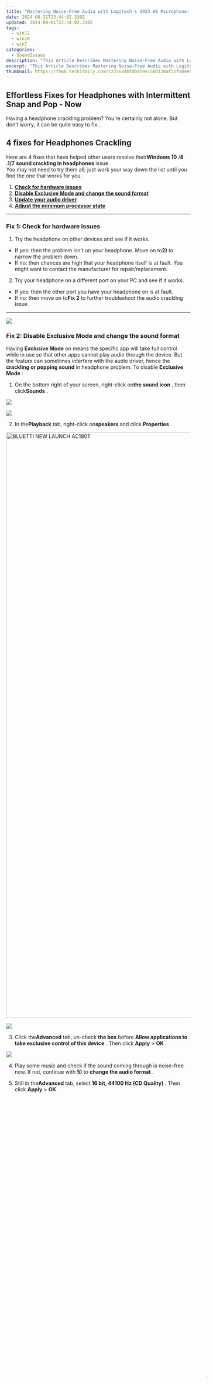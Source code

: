 ```yaml
---
title: "Mastering Noise-Free Audio with Logitech's G923 HS Microphone: Advanced Fixes Users"
date: 2024-08-31T23:44:02.330Z
updated: 2024-09-01T23:44:02.330Z
tags:
  - win11
  - win10
  - win7
categories:
  - SoundIssues
description: "This Article Describes Mastering Noise-Free Audio with Logitech's G923 HS Microphone: Advanced Fixes Users"
excerpt: "This Article Describes Mastering Noise-Free Audio with Logitech's G923 HS Microphone: Advanced Fixes Users"
thumbnail: https://thmb.techidaily.com/c2256048fdba19e150d130af22fa0ee9a49a1cc871ecb123979c39c8bac9ef09.jpg
---
```


## Effortless Fixes for Headphones with Intermittent Snap and Pop - Now

Having a headphone crackling problem? You’re certainly not alone. But don’t worry, it can be quite easy to fix…

## 4 fixes for Headphones Crackling

 Here are 4 fixes that have helped other users resolve their**Windows 10** /**8** **.1/7** **sound crackling in headphones** issue.  
 You may not need to try them all; just work your way down the list until you find the one that works for you.

1. **[Check for hardware issues](https://tools.techidaily.com/drivereasy/download/)**
2. [**Disable Exclusive Mode and change the sound format**](https://tools.techidaily.com/drivereasy/download/)
3. **[Update your audio driver](https://tools.techidaily.com/drivereasy/download/)**
4. [**Adjust the minimum processor state**](https://tools.techidaily.com/drivereasy/download/)

---

### Fix 1: Check for hardware issues

1. Try the headphone on other devices and see if it works.

* If yes: then the problem isn’t on your headphone. Move on to**2)** to narrow the problem down.
* If no: then chances are high that your headphone itself is at fault. You might want to contact the manufacturer for repair/replacement.

2) Try your headphone on a different port on your PC and see if it works.

* If yes: then the other port you have your headphone on is at fault.
* If no: then move on to**Fix 2** to further troubleshoot the audio crackling issue.

---

<!-- affiliate ads begin -->
<a href="https://shop.mondly.com/affiliate.php?ACCOUNT=ATISTUDI&AFFILIATE=108875&PATH=https%3A%2F%2Fwww.mondly.com%3FAFFILIATE%3D108875%26RESOURCE%3D%2BEducational%2B970x90%2B"><img src="https://secure.avangate.com/images/merchant/69c418c33ec2e1a4267fa9bb77fa1428/educational-970x90.gif" border="0"></a>
<!-- affiliate ads end -->
### **Fix 2: Disable Exclusive Mode and change the sound format**

 Having **Exclusive Mode**   on means the specific app will take full control while in use so that other apps cannot play audio through the device. But the feature can sometimes interfere with the audio driver, hence the **crackling or popping sound** in headphone  problem. To disable **Exclusive Mode** :

 1) On the bottom right of your screen, right-click on**the sound icon** , then click**Sounds** .  
<!-- affiliate ads begin -->
<a href="https://secure.2checkout.com/order/checkout.php?PRODS=37100474&QTY=1&AFFILIATE=108875&CART=1"><img src="https://awario.com/images/pages/index/img-leads-1280@1x.avif" border="0"></a>
<!-- affiliate ads end -->
![](https://images.drivereasy.com/wp-content/uploads/2018/09/12sound.png)

 2) In the**Playback** tab, right-click on**speakers** and click **Properties** .

<!-- affiliate ads begin -->
<a href="https://bluettieu.pxf.io/c/5597632/2042323/17091" target="_top" id="2042323"><img src="//a.impactradius-go.com/display-ad/17091-2042323" border="0" alt="BLUETTI NEW LAUNCH AC180T" width="3840" height="1600"/></a><img height="0" width="0" src="https://imp.pxf.io/i/5597632/2042323/17091" style="position:absolute;visibility:hidden;" border="0" />
<!-- affiliate ads end -->
![](https://images.drivereasy.com/wp-content/uploads/2018/08/img_5b63fdf0b0ffe.jpg)

 3) Click the**Advanced** tab, un-check **the box** before **Allow applications to take exclusive control of this device** . Then click **Apply** \> **OK** .

![](https://images.drivereasy.com/wp-content/uploads/2018/08/img_5b64024ef26cc.jpg)

 4) Play some music and check if the sound coming through is noise-free now. If not, continue with **5)** to **change the audio format** .

 5) Still in the**Advanced** tab, select **16 bit, 44100 Hz (CD Quality)** . Then click **Apply** \> **OK** .

<!-- affiliate ads begin -->
<span id="1793213">
					<video width="1080" height="1620" style="cursor:pointer"
           poster="//a.impactradius-go.com/display-clicktoplayimage/1793213.jpeg"
           onclick="if(!this.playClicked){this.play();this.setAttribute('controls',true);this.playClicked=true;}">
	   <source src="//a.impactradius-go.com/display-ad/19135-1793213">
	   <img src="//a.impactradius-go.com/display-clicktoplayimage/1793213.jpeg" style="border: none; height: 100%; width: 100%; object-fit: contain">
	</video>
	<div style="width:1080px;text-align:center"><a href="javascript:window.open(decodeURIComponent('https%3A%2F%2Ftinyland.pxf.io%2Fc%2F5597632%2F1793213%2F19135'), '_blank');void(0);">Click here</a></div>
</span>
<img height="0" width="0" src="https://imp.pxf.io/i/5597632/1793213/19135" style="position:absolute;visibility:hidden;" border="0" />
<!-- affiliate ads end -->
![](https://images.drivereasy.com/wp-content/uploads/2018/08/img_5b6403e757810.jpg)

 6) Hopefully the popping/crackling sound in your headphone problem has gone by now. If not, you might also want to change it to other audio formats to see if it works.

 Check if the headphone crackling problem persists. If yes, then congrats! But if it still persists, you should try **Fix 3** , below.

---

### Fix 3: Update your audio driver

 This problem may occur if you are using the wrong audio driver or it’s out of date. So you should update your audio driver to see if it fixes your problem. If you don’t have the time, patience or skills to update the driver manually, you can do it automatically with **[Driver Easy](https://tools.techidaily.com/drivereasy/download/)**  .

 Driver Easy will automatically recognize your system and find the correct drivers for it. You don’t need to know exactly what system your computer is running, you don’t need to be troubled by the wrong driver you would be downloading, and you don’t need to worry about making a mistake when installing.**Driver Easy handles it all.**

 You can update your drivers automatically with either the [**7 days free trial**](https://tools.techidaily.com/drivereasy/download/) or the [**Pro version**](https://tools.techidaily.com/drivereasy/download/) of Driver Easy. It takes just 2 clicks, and you get full support and a 30-day money-back guarantee with the Pro version:

1. **[Download](https://tools.techidaily.com/drivereasy/download/)**  and install Driver Easy.
2. Run Driver Easy and click the **Scan Now** button. Driver Easy will then scan your computer and detect any problem drivers.  
<!-- affiliate ads begin -->
<a href="https://store.movavi.com/affiliate.php?ACCOUNT=MOVAVI&AFFILIATE=108875&PATH=https%3A%2F%2Fwww.movavi.com%3FAFFILIATE%3D108875%26RESOURCE%3DMovavi%2BScreen%2BRecorder%2Bbox"><img src="https://mcusercontent.com/0885a03ded3d480dca9287f12/images/f026b149-fc7c-fd54-5f3e-1460bbb19b6b.jpg" border="0"></a>
<!-- affiliate ads end -->
![](https://www.drivereasy.com/wp-content/uploads/2018/12/scan.jpg)
3. Click**Update All** to automatically download and install the correct version of all the drivers that are missing or out of date on your system (This requires the **[Pro version](https://tools.techidaily.com/drivereasy/download/)**  – you’ll be prompted to upgrade when you click Update All. If you’re not ready to buy the Pro version, Driver Easy offers a 7-day free trial which includes access to all the Pro features such as high-speed download and one-click install. You won’t be charged anything until your 7 day trial has ended.).  
![](https://www.drivereasy.com/wp-content/uploads/2018/09/IntelR-Display-Audio.jpg)
4. Restart your computer, play some audio through your headphone to see if this nasty crackling noise has been resolved. If yes, then great! If it’s still happening, move on to **Fix 4**  , below.

---

<!-- affiliate ads begin -->
<a href="https://shop.emeditor.com/order/checkout.php?PRODS=4610657&QTY=1&AFFILIATE=108875&CART=1"><img src="https://www.emeditor.com/wp-content/uploads/2024/06/emeditor_chat_ai.png" border="0">
EmEditor is a fast, lightweight, yet extensible, easy-to-use text editor, code editor, CSV editor, and large file viewer for Windows. Both native 64-bit and 32-bit builds are available, and moreover, the 64-bit includes separate builds for SSE2 (128-bit), AVX-2 (256-bit), and AVX-512 (512-bit) instruction sets. New versions support AI-assisted writing.</a>
<!-- affiliate ads end -->
### Fix 4: Adjust **the minimum processor state**

 Adjusting **the minimum processor state** , as reported by many users, is another effective way to fix the**crackling**   **in headphones** issue . To do so:

1. On your keyboard, press **the Windows logo key**   and **R**   at the same time, then copy & paste **powercfg.cpl**   into the box and press **Enter** .  
![](https://images.drivereasy.com/wp-content/uploads/2018/07/img_5b4c4e6c91572.png)
2. Click the **High performance** option > **Change plan settings** .  
![](https://images.drivereasy.com/wp-content/uploads/2018/08/img_5b612f654c09d.jpg)
3. Click **Change advanced power settings** .  
![](https://images.drivereasy.com/wp-content/uploads/2018/08/img_5b612fc0bbd6e.jpg)
4. Double-click on **Processor power management**  \> **Minimum processor state** . Type **100** in **Setting (%)** . Then click **Apply** \> **OK** .  
<!-- affiliate ads begin -->
<a href="https://store.bitdefender.com/affiliate.php?ACCOUNT=BITLATIN&AFFILIATE=108875&PATH=http%3A%2F%2Fwww.bitdefender.com%2Fbusiness%3FAFFILIATE%3D108875%26RESOURCE%3D30%2525%2BOff%2Ball%2BGravityZone%2BProducts"><img src="https://www.bitdefender.com/content/dam/bitdefender/business/campaign/1200X628.png" border="0"></a>
<!-- affiliate ads end -->
![](https://images.drivereasy.com/wp-content/uploads/2018/08/img_5b63fa15d798d.jpg)

 Depending on the build of your Windows, you might also see **On battery** and **Plugged in**  in **Setting (%)** . Change both values to **100** and click **OK** .

 5) Restart your computer and test the audio on your headphone to see if all these pops and crackles have disappeared.

---

 Hopefully you have successfully resolved the headphone crackling issue by now. If you have any questions, ideas or suggestions, please let me know in the comments. Thanks for reading!

 Featured image by[OpenClipart-Vectors](https://pixabay.com/users/OpenClipart-Vectors-30363/?utm%5Fsource=link-attribution&utm%5Fmedium=referral&utm%5Fcampaign=image&utm%5Fcontent=159569) from[Pixabay](https://pixabay.com/?utm%5Fsource=link-attribution&utm%5Fmedium=referral&utm%5Fcampaign=image&utm%5Fcontent=159569)

* [driver](https://tools.techidaily.com/drivereasy/download/)

<ins class="adsbygoogle"
     style="display:block"
     data-ad-format="autorelaxed"
     data-ad-client="ca-pub-7571918770474297"
     data-ad-slot="1223367746"></ins>



<ins class="adsbygoogle"
     style="display:block"
     data-ad-client="ca-pub-7571918770474297"
     data-ad-slot="8358498916"
     data-ad-format="auto"
     data-full-width-responsive="true"></ins>

<span class="atpl-alsoreadstyle">Also read:</span>
<div><ul>
<li><a href="https://desktop-recording.techidaily.com/new-2024-approved-the-top-7-stardew-valley-improvement-packs/"><u>[New] 2024 Approved  The Top 7 Stardew Valley Improvement Packs</u></a></li>
<li><a href="https://remote-screen-capture.techidaily.com/new-crystal-clear-playback-top-5-ultra-hd-gaming-displays-with-hdmi-21-ps5-for-2024/"><u>[New] Crystal Clear Playback  Top 5 Ultra HD Gaming Displays with HDMI 2.1 [PS5] for 2024</u></a></li>
<li><a href="https://some-skills.techidaily.com/new-ultimate-series-exceptional-5-slow-mo-tech/"><u>[New] Ultimate Series  Exceptional 5 Slow Mo Tech</u></a></li>
<li><a href="https://fox-friendly.techidaily.com/updated-2024-approved-revolutionizing-vr-experiences-with-newest-game-engines/"><u>[Updated] 2024 Approved  Revolutionizing VR Experiences with Newest Game Engines</u></a></li>
<li><a href="https://instagram-video-files.techidaily.com/updated-in-2024-a-comprehensive-list-of-frames-to-upgrade-your-photos-on-instagram/"><u>[Updated] In 2024, A Comprehensive List of Frames to Upgrade Your Photos on Instagram</u></a></li>
<li><a href="https://screen-recording.techidaily.com/updated-podcasting-from-afar-a-guide-for-2024/"><u>[Updated] Podcasting From Afar  A Guide for 2024</u></a></li>
<li><a href="https://youtube-docs.techidaily.com/ed-step-by-step-techniques-for-efficiently-timestamp-youtube-content/"><u>[Updated] Step-by-Step Techniques for Efficiently Timestamp YouTube Content</u></a></li>
<li><a href="https://some-techniques.techidaily.com/2024-approved-fast-track-fps-the-ultimate-speedy-extension-guide/"><u>2024 Approved  Fast-Track FPS  The Ultimate Speedy Extension Guide</u></a></li>
<li><a href="https://desktop-recording.techidaily.com/2024-approved-webcam-visuals-uncluttered-remove-obscurants/"><u>2024 Approved  Webcam Visuals Uncluttered  Remove Obscurants</u></a></li>
<li><a href="https://extra-lessons.techidaily.com/5-must-have-equipment-and-basic-software-to-start-vlogging-for-2024/"><u>5 Must-Have Equipment and Basic Software to Start Vlogging for 2024</u></a></li>
<li><a href="https://sound-issues.techidaily.com/diagnosing-and-repairing-common-issues-with-the-logitech-g733-mic/"><u>Diagnosing and Repairing Common Issues with the Logitech G733 Mic</u></a></li>
<li><a href="https://sound-issues.techidaily.com/diagnosing-and-resolving-logitech-g733-microphone-connectivity-problems/"><u>Diagnosing and Resolving Logitech G733 Microphone Connectivity Problems</u></a></li>
<li><a href="https://sound-issues.techidaily.com/effective-solutions-for-a-non-responsive-discord-voice-chat-experience/"><u>Effective Solutions for a Non-Responsive Discord Voice Chat Experience</u></a></li>
<li><a href="https://snapchat-videos.techidaily.com/elevate-snappy-moments-with-convenient-voice-customization-tips-for-2024/"><u>Elevate Snappy Moments with Convenient Voice Customization Tips for 2024</u></a></li>
<li><a href="https://ai-vdieo-software.techidaily.com/filmora-hacks-streamline-your-reaction-video-creation-process-for-2024/"><u>Filmora Hacks Streamline Your Reaction Video Creation Process for 2024</u></a></li>
<li><a href="https://sound-issues.techidaily.com/fixing-mac-volume-issues-a-complete-guide/"><u>Fixing Mac Volume Issues: A Complete Guide</u></a></li>
<li><a href="https://mondly-stories.techidaily.com/1719576725998-from-beginner-to-fluent-learn-afrikaans-efficiently-on-mondly-heres-why/"><u>From Beginner to Fluent: Learn Afrikaans Efficiently on Mondly - Here’s Why!</u></a></li>
<li><a href="https://fox-cloud.techidaily.com/ghostly-horizons-video-tech-update/"><u>Ghostly Horizons  Video Tech Update</u></a></li>
<li><a href="https://sim-unlock.techidaily.com/how-to-check-if-your-htc-u23-pro-is-unlocked-by-drfone-android/"><u>How To Check if Your HTC U23 Pro Is Unlocked</u></a></li>
<li><a href="https://sound-issues.techidaily.com/how-to-fix-conexant-smartaudio-hd-no-sound-issue-for-windows-11/"><u>How to Fix Conexant SmartAudio HD No Sound Issue for Windows 11</u></a></li>
<li><a href="https://blog-min.techidaily.com/how-to-rescue-lost-messages-from-note-30-5g-by-fonelab-android-recover-messages/"><u>How to Rescue Lost Messages from Note 30 5G</u></a></li>
<li><a href="https://sound-issues.techidaily.com/how-to-resolve-audio-issues-crackling-sounds-on-pc-windows-1/"><u>How to Resolve Audio Issues: Crackling Sounds on PC (Windows 1</u></a></li>
<li><a href="https://review-topics.techidaily.com/how-to-transfer-whatsapp-from-iphone-se-2022-to-other-iphone-12-pro-max-devices-drfone-by-drfone-transfer-whatsapp-from-ios-transfer-whatsapp-from-ios/"><u>How To Transfer WhatsApp From iPhone SE (2022) to other iPhone 12 Pro Max devices? | Dr.fone</u></a></li>
<li><a href="https://sound-issues.techidaily.com/how-to-troubleshoot-and-resolve-silent-mac-systems-for-restoring-sounds/"><u>How to Troubleshoot and Resolve Silent Mac Systems for Restoring Sounds</u></a></li>
<li><a href="https://easy-unlock-android.techidaily.com/in-2024-best-ways-on-how-to-unlockbypassswiperemove-nokia-c32-fingerprint-lock-by-drfone-android/"><u>In 2024, Best Ways on How to Unlock/Bypass/Swipe/Remove Nokia C32 Fingerprint Lock</u></a></li>
<li><a href="https://sound-issues.techidaily.com/is-your-blue-yeti-not-responding-discover-how-to-restore-its-functionality/"><u>Is Your Blue Yeti Not Responding? Discover How to Restore Its Functionality</u></a></li>
<li><a href="https://sound-issues.techidaily.com/mastering-microphone-management-in-mpow-software-tips-to-overcome-audio-hurdles-on-pc/"><u>Mastering Microphone Management in MPOW Software: Tips to Overcome Audio Hurdles on PC</u></a></li>
<li><a href="https://sound-issues.techidaily.com/mastering-microphone-tests-the-fast-and-easy-way-for-crystal-clear-audio/"><u>Mastering Microphone Tests: The Fast and Easy Way for Crystal Clear Audio</u></a></li>
<li><a href="https://win11.techidaily.com/mastering-the-art-of-quick-recording-keyboard-shortcut-tips-for-win-11/"><u>Mastering the Art of Quick Recording: Keyboard Shortcut Tips for Win 11</u></a></li>
<li><a href="https://sound-issues.techidaily.com/no-voice-or-mic-revive-call-of-duty-warzone-communication-on-pc-and-gaming-consoles-today/"><u>No Voice or Mic? Revive Call of Duty: Warzone Communication on PC and Gaming Consoles Today!</u></a></li>
<li><a href="https://sound-issues.techidaily.com/1723016725706-pubg-voice-not-working-discover-easy-fixes-for-uninterrupted-gaming-talks/"><u>PUBG Voice Not Working? Discover Easy Fixes for Uninterrupted Gaming Talks</u></a></li>
<li><a href="https://sound-issues.techidaily.com/quick-fixes-when-your-sennheiser-gamer-mic-wont-work-a-comprehensive-guide/"><u>Quick Fixes When Your Sennheiser Gamer Mic Won't Work: A Comprehensive Guide</u></a></li>
<li><a href="https://sound-issues.techidaily.com/quick-solutions-restoring-audio-on-your-astro-a50-speaker/"><u>Quick Solutions: Restoring Audio on Your Astro A50 Speaker</u></a></li>
<li><a href="https://sound-issues.techidaily.com/revive-the-roar-of-victory-resolving-fortnites-sound-problems-easily/"><u>Revive the Roar of Victory: Resolving Fortnite's Sound Problems Easily</u></a></li>
<li><a href="https://sound-issues.techidaily.com/solution-implemented-restoring-volume-in-google-chrome/"><u>Solution Implemented: Restoring Volume in Google Chrome</u></a></li>
<li><a href="https://sound-issues.techidaily.com/solve-astro-a50-microphone-compatibility-issues-for-perfect-sound-quality/"><u>Solve Astro A50 Microphone Compatibility Issues for Perfect Sound Quality</u></a></li>
<li><a href="https://sound-issues.techidaily.com/solved-how-to-stream-game-audio-through-discord-effortlessly/"><u>Solved! How to Stream Game Audio Through Discord Effortlessly</u></a></li>
<li><a href="https://sound-issues.techidaily.com/step-by-step-maximizing-volume-settings-on-your-pc-running-windows-10/"><u>Step-by-Step: Maximizing Volume Settings on Your PC Running Windows 10</u></a></li>
<li><a href="https://windows11.techidaily.com/streamline-and-simplify-game-setup-in-xbox-app/"><u>Streamline and Simplify Game Setup in Xbox App</u></a></li>
<li><a href="https://driver-install.techidaily.com/streamline-windows-m2-hardware-support/"><u>Streamline Windows M.2 Hardware Support</u></a></li>
<li><a href="https://some-approaches.techidaily.com/the-ultimate-checklist-for-hit-titles-online-for-2024/"><u>The Ultimate Checklist for Hit Titles Online for 2024</u></a></li>
<li><a href="https://sim-unlock.techidaily.com/three-ways-to-sim-unlock-vivo-y36-by-drfone-android/"><u>Three Ways to Sim Unlock Vivo Y36</u></a></li>
<li><a href="https://sound-issues.techidaily.com/trouble-with-your-logitech-g430-mic-heres-how-you-can-get-it-up-and-running-again/"><u>Trouble with Your Logitech G430 Mic? Here's How You Can Get It up and Running Again</u></a></li>
<li><a href="https://sound-issues.techidaily.com/troubleshoot-and-fix-your-astro-a5asters-mic-expert-tips-for-clear-audio/"><u>Troubleshoot and Fix Your Astro A5aster's Mic: Expert Tips for Clear Audio</u></a></li>
<li><a href="https://sound-issues.techidaily.com/troubleshoot-and-repair-a-defective-jabra-headset-expert-tips/"><u>Troubleshoot and Repair a Defective Jabra Headset: Expert Tips</u></a></li>
<li><a href="https://sound-issues.techidaily.com/troubleshooting-audio-distortion-and-stuttering-in-windows-107-expert-fixes-revealed/"><u>Troubleshooting Audio Distortion & Stuttering in Windows 10/7 – Expert Fixes Revealed</u></a></li>
<li><a href="https://sound-issues.techidaily.com/troubleshooting-discord-solutions-for-resolving-audio-issues/"><u>Troubleshooting Discord: Solutions for Resolving Audio Issues</u></a></li>
<li><a href="https://sound-issues.techidaily.com/troubleshooting-realtek-dac-for-audio-recovery-post-installation/"><u>Troubleshooting Realtek DAC for Audio Recovery Post-Installation</u></a></li>
<li><a href="https://sound-issues.techidaily.com/troubleshooting-tips-for-corsair-hs35-microphone-problems-on-pc-operating-systems/"><u>Troubleshooting Tips for Corsair HS35 Microphone Problems on PC Operating Systems</u></a></li>
<li><a href="https://sound-issues.techidaily.com/troubleshooting-your-logitech-g230-mic-solutions-for-sound-problems/"><u>Troubleshooting Your Logitech G230 Mic: Solutions for Sound Problems</u></a></li>
<li><a href="https://program-issues.techidaily.com/ultimate-tips-for-increasing-fps-performance-in-ring-of-elysium/"><u>Ultimate Tips for Increasing FPS Performance in Ring of Elysium</u></a></li>
<li><a href="https://buynow-tips.techidaily.com/unlocking-the-power-of-romers-sustainable-searchlight-a-detailed-review-of-this-high-performance-portable-beam-for-outdoor-enthusiasts/"><u>Unlocking the Power of Romer's Sustainable Searchlight: A Detailed Review of This High-Performance Portable Beam for Outdoor Enthusiasts</u></a></li>
<li><a href="https://sound-issues.techidaily.com/1723016774190-winning-strategies-for-repairing-audio-on-a-windows-10-pc-all-issues-addressed/"><u>Winning Strategies for Repairing Audio on a Windows 10 PC - All Issues Addressed!</u></a></li>
</ul></div>
